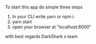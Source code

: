 To start this app do simple three steps
1) In your CLI write yarn or npm i.
2) yarn start
3) open your browser at "localhost:8000"

with best regards DarkShark s team